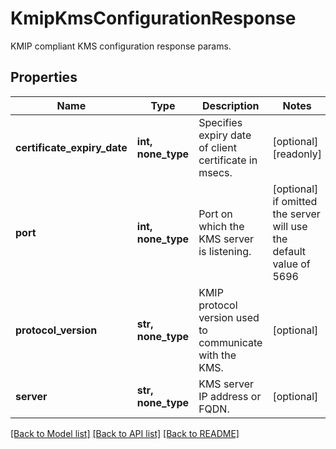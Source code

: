 # KmipKmsConfigurationResponse

KMIP compliant KMS configuration response params.

## Properties
Name | Type | Description | Notes
------------ | ------------- | ------------- | -------------
**certificate_expiry_date** | **int, none_type** | Specifies expiry date of client certificate in msecs. | [optional] [readonly] 
**port** | **int, none_type** | Port on which the KMS server is listening. | [optional]  if omitted the server will use the default value of 5696
**protocol_version** | **str, none_type** | KMIP protocol version used to communicate with the KMS. | [optional] 
**server** | **str, none_type** | KMS server IP address or FQDN. | [optional] 

[[Back to Model list]](../README.md#documentation-for-models) [[Back to API list]](../README.md#documentation-for-api-endpoints) [[Back to README]](../README.md)


